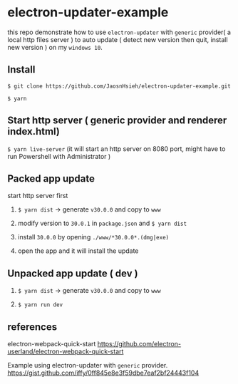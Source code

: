 # electron-updater-example

this repo demonstrate how to use `electron-updater` with `generic` provider( a local http files server ) to auto update ( detect new version then quit, install new version ) on my `windows 10`.

## Install

`$ git clone https://github.com/JaosnHsieh/electron-updater-example.git`

`$ yarn`

## Start http server ( generic provider and renderer index.html)

`$ yarn live-server` (it will start an http server on 8080 port, might have to run Powershell with Administrator )

## Packed app update

start http server first

1. `$ yarn dist` -> generate `v30.0.0` and copy to `www`

2. modify version to `30.0.1` in `package.json` and `$ yarn dist`

3. install `30.0.0` by opening `./www/*30.0.0*.(dmg|exe)`

4. open the app and it will install the update

## Unpacked app update ( dev )

1. `$ yarn dist` -> generate `v30.0.0` and copy to `www`

2. `$ yarn run dev`

## references

electron-webpack-quick-start
https://github.com/electron-userland/electron-webpack-quick-start

Example using electron-updater with `generic` provider.
https://gist.github.com/iffy/0ff845e8e3f59dbe7eaf2bf24443f104

